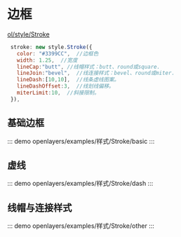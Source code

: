 # 边框

[ol/style/Stroke](https://openlayers.org/en/latest/apidoc/module-ol_style_Stroke-Stroke.html)

```javascript
 stroke: new style.Stroke({
   color: "#3399CC",  //边框色
   width: 1.25,  //宽度
   lineCap:"butt", //线帽样式：butt、round或square.
   lineJoin:"bevel",  //线连接样式：bevel、round或miter.
   lineDash:[10,10],  //线条虚线图案。
   lineDashOffset:3,  //线划线偏移。
   miterLimit:10,  //斜接限制。
 }),
```



## 基础边框

::: demo 
openlayers/examples/样式/Stroke/basic
:::





## 虚线

::: demo 
openlayers/examples/样式/Stroke/dash
:::



## 线帽与连接样式

::: demo 
openlayers/examples/样式/Stroke/other
:::